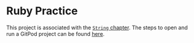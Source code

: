 # Ruby Practice

This project is associated with the <a href="https://firstdraft.github.io/appdev-textbook/string.html" target="_blank">`String` chapter</a>. The steps to open and run a GitPod project can be found [here](https://firstdraft.github.io/appdev-textbook/string.html#start-gitpod-project).
